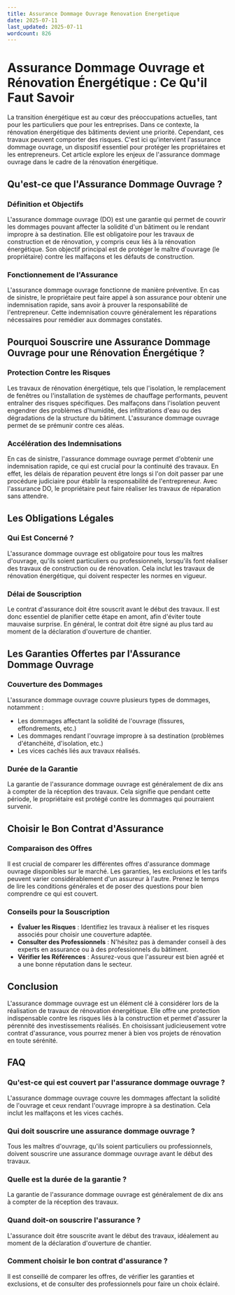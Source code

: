 ```yaml
---
title: Assurance Dommage Ouvrage Renovation Energetique
date: 2025-07-11
last_updated: 2025-07-11
wordcount: 826
---
```


# Assurance Dommage Ouvrage et Rénovation Énergétique : Ce Qu'il Faut Savoir

La transition énergétique est au cœur des préoccupations actuelles, tant pour les particuliers que pour les entreprises. Dans ce contexte, la rénovation énergétique des bâtiments devient une priorité. Cependant, ces travaux peuvent comporter des risques. C'est ici qu'intervient l'assurance dommage ouvrage, un dispositif essentiel pour protéger les propriétaires et les entrepreneurs. Cet article explore les enjeux de l'assurance dommage ouvrage dans le cadre de la rénovation énergétique.

## Qu'est-ce que l'Assurance Dommage Ouvrage ?

### Définition et Objectifs

L'assurance dommage ouvrage (DO) est une garantie qui permet de couvrir les dommages pouvant affecter la solidité d'un bâtiment ou le rendant impropre à sa destination. Elle est obligatoire pour les travaux de construction et de rénovation, y compris ceux liés à la rénovation énergétique. Son objectif principal est de protéger le maître d'ouvrage (le propriétaire) contre les malfaçons et les défauts de construction.

### Fonctionnement de l'Assurance

L'assurance dommage ouvrage fonctionne de manière préventive. En cas de sinistre, le propriétaire peut faire appel à son assurance pour obtenir une indemnisation rapide, sans avoir à prouver la responsabilité de l'entrepreneur. Cette indemnisation couvre généralement les réparations nécessaires pour remédier aux dommages constatés.

## Pourquoi Souscrire une Assurance Dommage Ouvrage pour une Rénovation Énergétique ?

### Protection Contre les Risques

Les travaux de rénovation énergétique, tels que l'isolation, le remplacement de fenêtres ou l'installation de systèmes de chauffage performants, peuvent entraîner des risques spécifiques. Des malfaçons dans l'isolation peuvent engendrer des problèmes d'humidité, des infiltrations d'eau ou des dégradations de la structure du bâtiment. L'assurance dommage ouvrage permet de se prémunir contre ces aléas.

### Accélération des Indemnisations

En cas de sinistre, l'assurance dommage ouvrage permet d'obtenir une indemnisation rapide, ce qui est crucial pour la continuité des travaux. En effet, les délais de réparation peuvent être longs si l'on doit passer par une procédure judiciaire pour établir la responsabilité de l'entrepreneur. Avec l'assurance DO, le propriétaire peut faire réaliser les travaux de réparation sans attendre.

## Les Obligations Légales

### Qui Est Concerné ?

L'assurance dommage ouvrage est obligatoire pour tous les maîtres d'ouvrage, qu'ils soient particuliers ou professionnels, lorsqu'ils font réaliser des travaux de construction ou de rénovation. Cela inclut les travaux de rénovation énergétique, qui doivent respecter les normes en vigueur.

### Délai de Souscription

Le contrat d'assurance doit être souscrit avant le début des travaux. Il est donc essentiel de planifier cette étape en amont, afin d'éviter toute mauvaise surprise. En général, le contrat doit être signé au plus tard au moment de la déclaration d'ouverture de chantier.

## Les Garanties Offertes par l'Assurance Dommage Ouvrage

### Couverture des Dommages

L'assurance dommage ouvrage couvre plusieurs types de dommages, notamment :

- Les dommages affectant la solidité de l'ouvrage (fissures, effondrements, etc.)
- Les dommages rendant l'ouvrage impropre à sa destination (problèmes d'étanchéité, d'isolation, etc.)
- Les vices cachés liés aux travaux réalisés.

### Durée de la Garantie

La garantie de l'assurance dommage ouvrage est généralement de dix ans à compter de la réception des travaux. Cela signifie que pendant cette période, le propriétaire est protégé contre les dommages qui pourraient survenir.

## Choisir le Bon Contrat d'Assurance

### Comparaison des Offres

Il est crucial de comparer les différentes offres d'assurance dommage ouvrage disponibles sur le marché. Les garanties, les exclusions et les tarifs peuvent varier considérablement d'un assureur à l'autre. Prenez le temps de lire les conditions générales et de poser des questions pour bien comprendre ce qui est couvert.

### Conseils pour la Souscription

- **Évaluer les Risques** : Identifiez les travaux à réaliser et les risques associés pour choisir une couverture adaptée.
- **Consulter des Professionnels** : N'hésitez pas à demander conseil à des experts en assurance ou à des professionnels du bâtiment.
- **Vérifier les Références** : Assurez-vous que l'assureur est bien agréé et a une bonne réputation dans le secteur.

## Conclusion

L'assurance dommage ouvrage est un élément clé à considérer lors de la réalisation de travaux de rénovation énergétique. Elle offre une protection indispensable contre les risques liés à la construction et permet d'assurer la pérennité des investissements réalisés. En choisissant judicieusement votre contrat d'assurance, vous pourrez mener à bien vos projets de rénovation en toute sérénité.

## FAQ

### Qu'est-ce qui est couvert par l'assurance dommage ouvrage ?

L'assurance dommage ouvrage couvre les dommages affectant la solidité de l'ouvrage et ceux rendant l'ouvrage impropre à sa destination. Cela inclut les malfaçons et les vices cachés.

### Qui doit souscrire une assurance dommage ouvrage ?

Tous les maîtres d'ouvrage, qu'ils soient particuliers ou professionnels, doivent souscrire une assurance dommage ouvrage avant le début des travaux.

### Quelle est la durée de la garantie ?

La garantie de l'assurance dommage ouvrage est généralement de dix ans à compter de la réception des travaux.

### Quand doit-on souscrire l'assurance ?

L'assurance doit être souscrite avant le début des travaux, idéalement au moment de la déclaration d'ouverture de chantier.

### Comment choisir le bon contrat d'assurance ?

Il est conseillé de comparer les offres, de vérifier les garanties et exclusions, et de consulter des professionnels pour faire un choix éclairé.